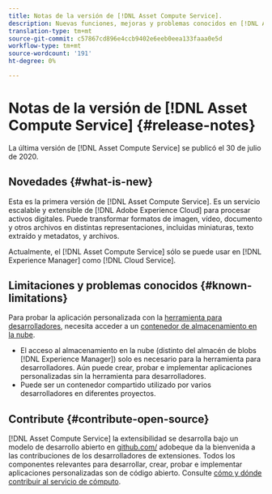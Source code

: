 ```yaml
---
title: Notas de la versión de [!DNL Asset Compute Service].
description: Nuevas funciones, mejoras y problemas conocidos en [!DNL Asset Compute Service].
translation-type: tm+mt
source-git-commit: c57867cd896e4ccb9402e6eeb0eea133faaa0e5d
workflow-type: tm+mt
source-wordcount: '191'
ht-degree: 0%

---
```



# Notas de la versión de [!DNL Asset Compute Service] {#release-notes}

La última versión de [!DNL Asset Compute Service] se publicó el 30 de julio de 2020.

<!--

To test your custom applications with the [developer tool](https://github.com/adobe/asset-compute-devtool), you need access to a [cloud storage container](https://github.com/adobe/asset-compute-devtool#prerequisites). Currently, Adobe supports Azure Blob Storage and AWS S3.

>[!NOTE]
>
>Cloud storage access is only required for using the developer tool. You can still create, test and deploy custom applications with out using the developer tool.
-->

## Novedades {#what-is-new}

Esta es la primera versión de [!DNL Asset Compute Service]. Es un servicio escalable y extensible de [!DNL Adobe Experience Cloud] para procesar activos digitales. Puede transformar formatos de imagen, vídeo, documento y otros archivos en distintas representaciones, incluidas miniaturas, texto extraído y metadatos, y archivos.

Actualmente, el [!DNL Asset Compute Service] sólo se puede usar en [!DNL Experience Manager] como [!DNL Cloud Service].

## Limitaciones y problemas conocidos {#known-limitations}

Para probar la aplicación personalizada con la [herramienta para desarrolladores](https://github.com/adobe/asset-compute-devtool), necesita acceder a un [contenedor de almacenamiento en la nube](https://github.com/adobe/asset-compute-devtool#prerequisites).

* El acceso al almacenamiento en la nube (distinto del almacén de blobs [!DNL Experience Manager]) solo es necesario para la herramienta para desarrolladores. Aún puede crear, probar e implementar aplicaciones personalizadas sin la herramienta para desarrolladores.
* Puede ser un contenedor compartido utilizado por varios desarrolladores en diferentes proyectos.

## Contribute {#contribute-open-source}

[!DNL Asset Compute Service] la extensibilidad se desarrolla bajo un modelo de desarrollo abierto en  [github.com/](https://github.com/adobe) adobeque da la bienvenida a las contribuciones de los desarrolladores de extensiones. Todos los componentes relevantes para desarrollar, crear, probar e implementar aplicaciones personalizadas son de código abierto. Consulte [cómo y dónde contribuir al servicio de cómputo](contribute-to-compute-service.md).

<!-- **TBD:**
* Are we versioning the releases?
* Is there any compatibility information to be added? With Project Firefly versions, or AEMaaCS releases, or other offerings/integrations such as InDesign Server?
-->
